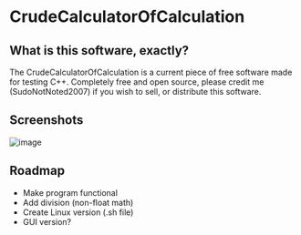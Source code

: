 # CrudeCalculatorOfCalculation


## What is this software, exactly?
The CrudeCalculatorOfCalculation is a current piece of free software made for testing C++. Completely free and open source, please credit me (SudoNotNoted2007) if you wish to sell, or distribute this software.

## Screenshots
![image](https://github.com/user-attachments/assets/9c3afdd0-56ca-4737-a208-3a83e0df7874)

## Roadmap
- Make program functional
- Add division (non-float math)
- Create Linux version (.sh file)
- GUI version?
